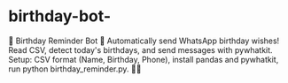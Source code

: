 # birthday-bot-
🎉 Birthday Reminder Bot 🎉 Automatically send WhatsApp birthday wishes! Read CSV, detect today's birthdays, and send messages with pywhatkit. Setup: CSV format (Name, Birthday, Phone), install pandas and pywhatkit, run python birthday_reminder.py. 📅📲
